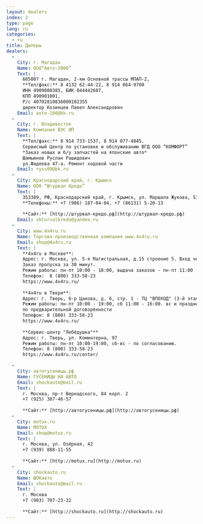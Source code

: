 ```yaml
---
layout: dealers
index: 2
type: page
lang: ru
categories:
  - ru
title: Дилеры
dealers:
  -
    City: г. Магадан
    Name: ООО“Авто-2000”
    Text: |
      685007 г. Магадан, 2-км Основной трассы МПАП-2,  
      **Тел/факс:** 8 4132 62-44-22, 8 914 864-9700  
      ИНН 4909080385, БИК 044442607,  
      КПП 490901001,  
      Р/с 40702810836000102355  
      директор Козинцев Павел Александрович  
    Email: avto-200@bk.ru
  -
    City: г. Владивосток
    Name: Компания ВЭС ИП
    Text: |
      **Тел/факс:** 8 914 733-1537, 8 914 077-4845.  
      Сервисный Центр по установке и обслуживанию ВГД ООО “КОМФОРТ”  
      *Заказ новых и б/у запчастей на японские авто*  
      Шамьюнов Руслан Рашидович  
      ул.Фадеева 47-а. Ремонт ходовой части  
    Email: ryss09@bk.ru
  -
    City: Краснодарский край, г. Крымск
    Name: ООО “Штурвал Кредо”
    Text: |
      353389, РФ, Краснодарский край, г. Крымск, ул. Маршала Жукова, 53  
      **Телефоны:** +7 (906) 187-04-04, +7 (86131) 5-20-13  
      
      **Сайт:** [http://штурвал-кредо.рф](http://штурвал-кредо.рф)
    Email: shturvalkredo@yandex.ru
  -
    City: www.4x4ru.ru
    Name: Торгово-производственная компания www.4x4ru.ru
    Email: shop@4x4ru.ru
    Text: |
      **4x4ru в Москве**:
      Адрес: г. Москва, ул. 5-я Магистральная, д.15 строение 5. Вход через проходную.
      Заказ пропуска за 30 минут.
      Режим работы: пн-пт 10:00 - 18:00, выдача заказов - пн-пт 11:00 - 17:00, сб-вс - по согласованию.
      Телефон:  8 (800) 333-58-23 
      https://www.4x4ru.ru/
      
      **4x4ru в Твери**:
      Адрес: г. Тверь, б-р Цанова, д. 6, стр. 1 - ТЦ "ВПОХОД" (3-й этаж)
      Режим работы: пн-пт 10:00 - 19:00, сб 11:00 - 16:00. вс и праздничные дни: выдача заказов 
      по предварительной договорённости
      Телефон: 8 (800) 333-58-23 
      https://www.4x4ru.ru/
      
      **Сервис-центр "Лебёдушка"**
      Адрес: г. Тверь, ул. Коминтерна, 97
      Режим работы: пн-пт 10:00-19:00, сб-вс - по согласованию.
      Телефон: 8 (800) 333-58-23 
      https://www.4x4ru.ru/center/

  -
    City: автогусеницы.рф
    Name: ГУСЕНИЦЫ НА АВТО
    Email: shockauto@mail.ru
    Text: |
      г. Москва, пр-т Вернадского, 84 корп. 2
      +7 (925) 307-46-57
      
      **Сайт:** [http://автогусеницы.рф](http://автогусеницы.рф)
  -
    City: motux.ru
    Name: MOTUX
    Email: shop@motux.ru
    Text: |
      г. Москва, ул. Озёрная, 42
      +7 (939) 888-11-55
      
      **Сайт:** [http://motux.ru](http://motux.ru)
  -
    City: shockauto.ru
    Name: ШОКавто
    Email: shockauto@mail.ru
    Text: |
      г. Москва
      +7 (903) 707-23-32
      
      **Сайт:** [http://shockauto.ru](http://shockauto.ru)
---
```

